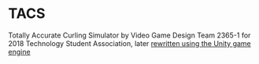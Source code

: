 # TACS
Totally Accurate Curling Simulator by Video Game Design Team 2365-1 for 2018 Technology Student Association, later [rewritten using the Unity game engine](https://github.com/HactarCE/ICE)

